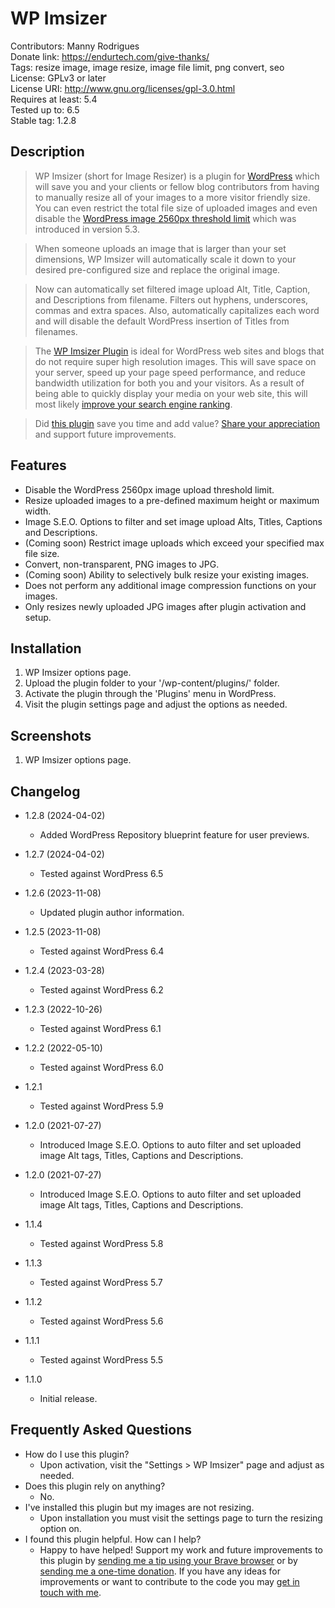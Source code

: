 # WP Imsizer

Contributors: Manny Rodrigues  
Donate link: https://endurtech.com/give-thanks/  
Tags: resize image, image resize, image file limit, png convert, seo  
License: GPLv3 or later  
License URI: http://www.gnu.org/licenses/gpl-3.0.html  
Requires at least: 5.4  
Tested up to: 6.5  
Stable tag: 1.2.8  

## Description

> WP Imsizer (short for Image Resizer) is a plugin for [WordPress](https://wordpress.org/) which will save you and your clients or fellow blog contributors from having to manually resize all of your images to a more visitor friendly size. You can even restrict the total file size of uploaded images and even disable the [WordPress image 2560px threshold limit](https://make.wordpress.org/core/2019/10/11/updates-to-image-processing-in-wordpress-5-3/) which was introduced in version 5.3.  

> When someone uploads an image that is larger than your set dimensions, WP Imsizer will automatically scale it down to your desired pre-configured size and replace the original image.  

> Now can automatically set filtered image upload Alt, Title, Caption, and Descriptions from filename. Filters out hyphens, underscores, commas and extra spaces. Also, automatically capitalizes each word and will disable the default WordPress insertion of Titles from filenames.  

> The [WP Imsizer Plugin](https://wordpress.org/plugins/wp-imsizer/) is ideal for WordPress web sites and blogs that do not require super high resolution images. This will save space on your server, speed up your page speed performance, and reduce bandwidth utilization for both you and your visitors. As a result of being able to quickly display your media on your web site, this will most likely [improve your search engine ranking](https://moz.com/learn/seo/page-speed).  

> Did [this plugin](https://endurtech.com/wp-imsizer-wordpress-plugin/) save you time and add value? [Share your appreciation](https://endurtech.com/give-thanks/) and support future improvements.  

## Features

* Disable the WordPress 2560px image upload threshold limit.
* Resize uploaded images to a pre-defined maximum height or maximum width.
* Image S.E.O. Options to filter and set image upload Alts, Titles, Captions and Descriptions.
* (Coming soon) Restrict image uploads which exceed your specified max file size.
* Convert, non-transparent, PNG images to JPG.
* (Coming soon) Ability to selectively bulk resize your existing images.
* Does not perform any additional image compression functions on your images.
* Only resizes newly uploaded JPG images after plugin activation and setup.

## Installation

1. WP Imsizer options page.  
2. Upload the plugin folder to your '/wp-content/plugins/' folder.  
3. Activate the plugin through the 'Plugins' menu in WordPress.  
4. Visit the plugin settings page and adjust the options as needed.  

## Screenshots

1. WP Imsizer options page.

## Changelog

* 1.2.8 (2024-04-02)
  * Added WordPress Repository blueprint feature for user previews.

* 1.2.7 (2024-04-02)
  * Tested against WordPress 6.5

* 1.2.6 (2023-11-08)
  * Updated plugin author information.

* 1.2.5 (2023-11-08)
  * Tested against WordPress 6.4

* 1.2.4 (2023-03-28)
  * Tested against WordPress 6.2

* 1.2.3 (2022-10-26)
  * Tested against WordPress 6.1

* 1.2.2 (2022-05-10)
  * Tested against WordPress 6.0

* 1.2.1
  * Tested against WordPress 5.9

* 1.2.0 (2021-07-27)
  * Introduced Image S.E.O. Options to auto filter and set uploaded image Alt tags, Titles, Captions and Descriptions.

* 1.2.0 (2021-07-27)
  * Introduced Image S.E.O. Options to auto filter and set uploaded image Alt tags, Titles, Captions and Descriptions.

* 1.1.4
  * Tested against WordPress 5.8

* 1.1.3
  * Tested against WordPress 5.7

* 1.1.2
  * Tested against WordPress 5.6

* 1.1.1
  * Tested against WordPress 5.5

* 1.1.0
  * Initial release.

## Frequently Asked Questions

* How do I use this plugin?
  * Upon activation, visit the "Settings > WP Imsizer" page and adjust as needed.
* Does this plugin rely on anything?
  * No.
* I've installed this plugin but my images are not resizing.
  * Upon installation you must visit the settings page to turn the resizing option on.
* I found this plugin helpful. How can I help?
  * Happy to have helped! Support my work and future improvements to this plugin by [sending me a tip using your Brave browser](https://endurtech.com/send-a-tip-using-the-brave-browser/) or by [sending me a one-time donation](https://endurtech.com/give-thanks/). If you have any ideas for improvements or want to contribute to the code you may [get in touch with me](https://endurtech.com/contact/).